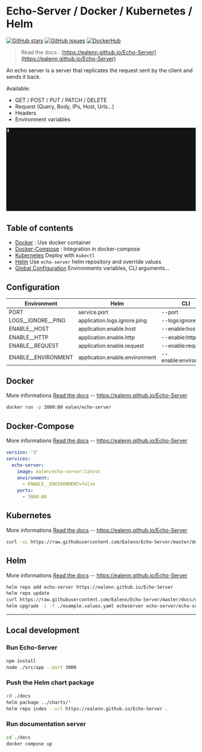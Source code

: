 # Echo-Server / Docker / Kubernetes / Helm

[![GitHub stars](https://img.shields.io/github/stars/Ealenn/Echo-Server?style=for-the-badge)](https://github.com/Ealenn/Echo-Server/stargazers) [![GitHub issues](https://img.shields.io/github/issues/Ealenn/Echo-Server?style=for-the-badge)](https://github.com/Ealenn/Echo-Server/issues) [![DockerHub](https://img.shields.io/docker/pulls/ealen/echo-server.svg?style=for-the-badge)](https://hub.docker.com/repository/docker/ealen/echo-server)

> Read the docs : [https://ealenn.github.io/Echo-Server](https://ealenn.github.io/Echo-Server)

An echo server is a server that replicates the request sent by the client and sends it back.

Available:

- GET / POST / PUT / PATCH / DELETE
- Request (Query, Body, IPs, Host, Urls...)
- Headers
- Environment variables

![docker cli](./docs/assets/images/docker.gif)

## Table of contents

- [Docker](/docker.html) : Use docker container
- [Docker-Compose](/docker-compose.html) : Integration in docker-compose
- [Kubernetes](/kubernetes.html) Deploy with `kubectl`
- [Helm](/helm.html) Use `echo-server` helm repository and override values
- [Global Configuration](/configuration.html) Environments variables, CLI arguments...

## Configuration

| Environment         | Helm                           | CLI                   | Default       |
|---------------------|--------------------------------|-----------------------|---------------|
| PORT                | service.port                   | --port                | `80`          |
| LOGS__IGNORE__PING  | application.logs.ignore.ping   | --logs:ignore:ping    | `false`       |
| ENABLE__HOST        | application.enable.host        | --enable:host         | `true`        |
| ENABLE__HTTP        | application.enable.http        | --enable:http         | `true`        |
| ENABLE__REQUEST     | application.enable.request     | --enable:request      | `true`        |
| ENABLE__ENVIRONMENT | application.enable.environment | --enable:environment  | `true`        |

## Docker
More informations [Read the docs]() -- https://ealenn.github.io/Echo-Server

```sh
docker run -p 3000:80 ealen/echo-server
```

## Docker-Compose
More informations [Read the docs]() -- https://ealenn.github.io/Echo-Server

```yaml
version: '3'
services:
  echo-server:
    image: ealen/echo-server:latest
    environment:
      - ENABLE__ENVIRONMENT=false
    ports:
      - 3000:80
```

## Kubernetes
More informations [Read the docs]() -- https://ealenn.github.io/Echo-Server

```sh
curl -sL https://raw.githubusercontent.com/Ealenn/Echo-Server/master/docs/examples/echo.kube.yaml | kubectl apply -f -
```

## Helm
More informations [Read the docs]() -- https://ealenn.github.io/Echo-Server

```sh
helm repo add echo-server https://ealenn.github.io/Echo-Server
helm repo update
curl https://raw.githubusercontent.com/Ealenn/Echo-Server/master/docs/examples/echo.helm.yaml --output ./example.values.yaml
helm upgrade -i -f ./example.values.yaml echoserver echo-server/echo-server --namespace echoserver --force
```

---

## Local development

### Run Echo-Server

```sh
npm install
node ./src/app --port 3000
```

### Push the Helm chart package

```sh
cd ./docs
helm package ../charts/*
helm repo index --url https://ealenn.github.io/Echo-Server .
```

### Run documentation server

```sh
cd ./docs
docker compose up
```
